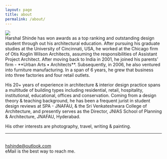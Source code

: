 ```yaml
---
layout: page
title: about
permalink: /about/
---
```


<img class="col one right" src="/img/prof_pic.jpg">

<br/>
Harshal Shinde has won awards as a top ranking and outstanding design student through out his architectural education. After pursuing his graduate studies at the University of Cincinnati, USA, he worked at the Chicago firm of Otis Koglin Wilson Architects, assuming the responsibilities of Assistant Project Architect. After moving back to India in 2001, he joined his parents’ firm - **Urban Arts • Architects**. Subsequently, in 2006, he also ventured into furniture manufacturing. In a span of 6 years, he grew that business into three factories and four retail outlets. 

His 20+ years of experience in architecture & interior design practice spans a multitude of building types including residential, retail, hospitality, institutional, educational, offices and conservation. Coming from a design theory & teaching background, he has been a frequent jurist in student design reviews at SPA - JNAFAU, & the Sri Venkateshwara College of Architecture, and presently serves as the Director, JNIAS School of Planning & Architecture, JNAFAU, Hyderabad.

His other interests are photography, travel, writing & painting.
<br/>
<hr/>
<br/>
<span class="contacticon center">
	<a href="&#109;&#97;&#105;&#108;&#116;&#111;&#58;&#104;&#115;&#104;&#105;&#110;&#100;&#101;&#64;&#111;&#117;&#116;&#108;&#111;&#111;&#107;&#46;&#99;&#111;&#109;">&#104;&#115;&#104;&#105;&#110;&#100;&#101;&#64;&#111;&#117;&#116;&#108;&#111;&#111;&#107;&#46;&#99;&#111;&#109;<i class="fa fa-envelope-square"></i></a>
	<br/>
	<a href="https://github.com/hpshinde" target="_blank"><i class="fa fa-github-square"></i></a>
	<a href="https://www.linkedin.com" target="_blank"><i class="fa fa-linkedin-square"></i></a>
	<a href="http://instagram.com/hshinde" target="_blank"><i class="fa fa-instagram-square"></i></a>
	<a href="https://twitter.com/harshalshinde" target="_blank"><i class="fa fa-twitter-square"></i></a>
</span>

<div class="col three caption">
	eMail is the best way to reach me.
</div>

